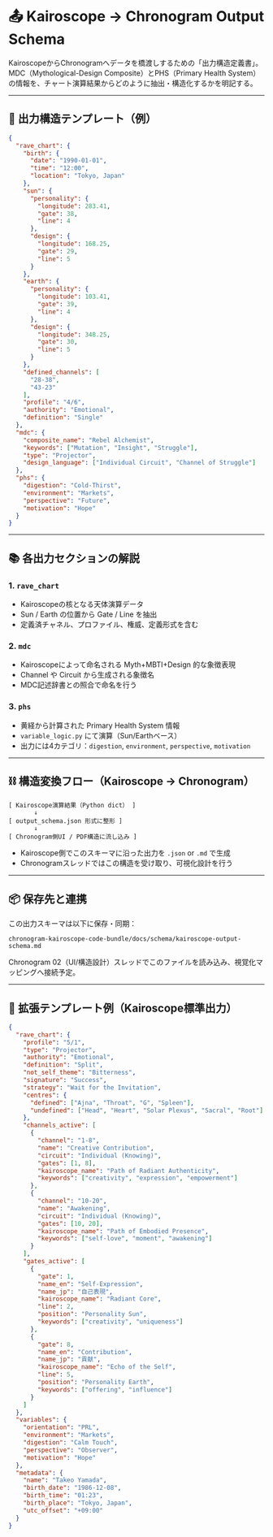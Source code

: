 # 📤 Kairoscope → Chronogram Output Schema

KairoscopeからChronogramへデータを橋渡しするための「出力構造定義書」。 MDC（Mythological-Design Composite）とPHS（Primary Health System）の情報を、チャート演算結果からどのように抽出・構造化するかを明記する。

---

## 🔧 出力構造テンプレート（例）

```json
{
  "rave_chart": {
    "birth": {
      "date": "1990-01-01",
      "time": "12:00",
      "location": "Tokyo, Japan"
    },
    "sun": {
      "personality": {
        "longitude": 283.41,
        "gate": 38,
        "line": 4
      },
      "design": {
        "longitude": 168.25,
        "gate": 29,
        "line": 5
      }
    },
    "earth": {
      "personality": {
        "longitude": 103.41,
        "gate": 39,
        "line": 4
      },
      "design": {
        "longitude": 348.25,
        "gate": 30,
        "line": 5
      }
    },
    "defined_channels": [
      "28-38",
      "43-23"
    ],
    "profile": "4/6",
    "authority": "Emotional",
    "definition": "Single"
  },
  "mdc": {
    "composite_name": "Rebel Alchemist",
    "keywords": ["Mutation", "Insight", "Struggle"],
    "type": "Projector",
    "design_language": ["Individual Circuit", "Channel of Struggle"]
  },
  "phs": {
    "digestion": "Cold-Thirst",
    "environment": "Markets",
    "perspective": "Future",
    "motivation": "Hope"
  }
}
```

---

## 📚 各出力セクションの解説

### 1. `rave_chart`

- Kairoscopeの核となる天体演算データ
- Sun / Earth の位置から Gate / Line を抽出
- 定義済チャネル、プロファイル、権威、定義形式を含む

### 2. `mdc`

- Kairoscopeによって命名される Myth+MBTI+Design 的な象徴表現
- Channel や Circuit から生成される象徴名
- MDC記述辞書との照合で命名を行う

### 3. `phs`

- 黄経から計算された Primary Health System 情報
- `variable_logic.py` にて演算（Sun/Earthベース）
- 出力には4カテゴリ：`digestion`, `environment`, `perspective`, `motivation`

---

## ⛓️ 構造変換フロー（Kairoscope → Chronogram）

```plaintext
[ Kairoscope演算結果（Python dict） ]
       ↓
[ output_schema.json 形式に整形 ]
       ↓
[ Chronogram側UI / PDF構造に流し込み ]
```

- Kairoscope側でこのスキーマに沿った出力を `.json` or `.md` で生成
- Chronogramスレッドではこの構造を受け取り、可視化設計を行う

---

## 📦 保存先と連携

この出力スキーマは以下に保存・同期：

```plaintext
chronogram-kairoscope-code-bundle/docs/schema/kairoscope-output-schema.md
```

Chronogram 02（UI/構造設計）スレッドでこのファイルを読み込み、視覚化マッピングへ接続予定。

---

## 🧩 拡張テンプレート例（Kairoscope標準出力）

```json
{
  "rave_chart": {
    "profile": "5/1",
    "type": "Projector",
    "authority": "Emotional",
    "definition": "Split",
    "not_self_theme": "Bitterness",
    "signature": "Success",
    "strategy": "Wait for the Invitation",
    "centres": {
      "defined": ["Ajna", "Throat", "G", "Spleen"],
      "undefined": ["Head", "Heart", "Solar Plexus", "Sacral", "Root"]
    },
    "channels_active": [
      {
        "channel": "1-8",
        "name": "Creative Contribution",
        "circuit": "Individual (Knowing)",
        "gates": [1, 8],
        "kairoscope_name": "Path of Radiant Authenticity",
        "keywords": ["creativity", "expression", "empowerment"]
      },
      {
        "channel": "10-20",
        "name": "Awakening",
        "circuit": "Individual (Knowing)",
        "gates": [10, 20],
        "kairoscope_name": "Path of Embodied Presence",
        "keywords": ["self-love", "moment", "awakening"]
      }
    ],
    "gates_active": [
      {
        "gate": 1,
        "name_en": "Self-Expression",
        "name_jp": "自己表現",
        "kairoscope_name": "Radiant Core",
        "line": 2,
        "position": "Personality Sun",
        "keywords": ["creativity", "uniqueness"]
      },
      {
        "gate": 8,
        "name_en": "Contribution",
        "name_jp": "貢献",
        "kairoscope_name": "Echo of the Self",
        "line": 5,
        "position": "Personality Earth",
        "keywords": ["offering", "influence"]
      }
    ]
  },
  "variables": {
    "orientation": "PRL",
    "environment": "Markets",
    "digestion": "Calm Touch",
    "perspective": "Observer",
    "motivation": "Hope"
  },
  "metadata": {
    "name": "Takeo Yamada",
    "birth_date": "1986-12-08",
    "birth_time": "01:23",
    "birth_place": "Tokyo, Japan",
    "utc_offset": "+09:00"
  }
}
```

